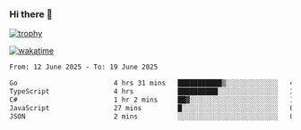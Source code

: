 ### Hi there 👋

[![trophy](https://github-profile-trophy.vercel.app/?username=cxnky&theme=dracula)](https://github.com/ryo-ma/github-profile-trophy)

[![wakatime](https://wakatime.com/badge/user/1c39c599-5497-41b9-a5be-2c4676e7fd23.svg)](https://wakatime.com/@1c39c599-5497-41b9-a5be-2c4676e7fd23)
<!--START_SECTION:waka-->

```txt
From: 12 June 2025 - To: 19 June 2025

Go                        4 hrs 31 mins   ███████████▒░░░░░░░░░░░░░   44.71 %
TypeScript                4 hrs           ██████████░░░░░░░░░░░░░░░   39.49 %
C#                        1 hr 2 mins     ██▓░░░░░░░░░░░░░░░░░░░░░░   10.23 %
JavaScript                27 mins         █░░░░░░░░░░░░░░░░░░░░░░░░   04.59 %
JSON                      2 mins          ░░░░░░░░░░░░░░░░░░░░░░░░░   00.48 %
```

<!--END_SECTION:waka-->
